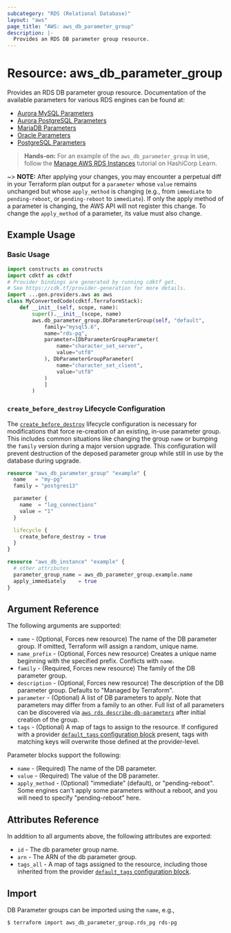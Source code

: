 ```yaml
---
subcategory: "RDS (Relational Database)"
layout: "aws"
page_title: "AWS: aws_db_parameter_group"
description: |-
  Provides an RDS DB parameter group resource.
---
```


# Resource: aws_db_parameter_group

Provides an RDS DB parameter group resource. Documentation of the available parameters for various RDS engines can be found at:

* [Aurora MySQL Parameters](https://docs.aws.amazon.com/AmazonRDS/latest/UserGuide/AuroraMySQL.Reference.html)
* [Aurora PostgreSQL Parameters](https://docs.aws.amazon.com/AmazonRDS/latest/UserGuide/AuroraPostgreSQL.Reference.html)
* [MariaDB Parameters](https://docs.aws.amazon.com/AmazonRDS/latest/UserGuide/Appendix.MariaDB.Parameters.html)
* [Oracle Parameters](https://docs.aws.amazon.com/AmazonRDS/latest/UserGuide/USER_ModifyInstance.Oracle.html#USER_ModifyInstance.Oracle.sqlnet)
* [PostgreSQL Parameters](https://docs.aws.amazon.com/AmazonRDS/latest/UserGuide/Appendix.PostgreSQL.CommonDBATasks.html#Appendix.PostgreSQL.CommonDBATasks.Parameters)

> **Hands-on:** For an example of the `aws_db_parameter_group` in use, follow the [Manage AWS RDS Instances](https://learn.hashicorp.com/tutorials/terraform/aws-rds?in=terraform/aws&utm_source=WEBSITE&utm_medium=WEB_IO&utm_offer=ARTICLE_PAGE&utm_content=DOCS) tutorial on HashiCorp Learn.

~> **NOTE:** After applying your changes, you may encounter a perpetual diff in your Terraform plan
output for a `parameter` whose `value` remains unchanged but whose `apply_method` is changing
(e.g., from `immediate` to `pending-reboot`, or `pending-reboot` to `immediate`). If only the
apply method of a parameter is changing, the AWS API will not register this change. To change
the `apply_method` of a parameter, its value must also change.

## Example Usage

### Basic Usage

```python
import constructs as constructs
import cdktf as cdktf
# Provider bindings are generated by running cdktf get.
# See https://cdk.tf/provider-generation for more details.
import ...gen.providers.aws as aws
class MyConvertedCode(cdktf.TerraformStack):
    def __init__(self, scope, name):
        super().__init__(scope, name)
        aws.db_parameter_group.DbParameterGroup(self, "default",
            family="mysql5.6",
            name="rds-pg",
            parameter=[DbParameterGroupParameter(
                name="character_set_server",
                value="utf8"
            ), DbParameterGroupParameter(
                name="character_set_client",
                value="utf8"
            )
            ]
        )
```

### `create_before_destroy` Lifecycle Configuration

The [`create_before_destroy`](https://developer.hashicorp.com/terraform/language/meta-arguments/lifecycle#create_before_destroy)
lifecycle configuration is necessary for modifications that force re-creation of an existing,
in-use parameter group. This includes common situations like changing the group `name` or
bumping the `family` version during a major version upgrade. This configuration will prevent destruction
of the deposed parameter group while still in use by the database during upgrade.

```terraform
resource "aws_db_parameter_group" "example" {
  name   = "my-pg"
  family = "postgres13"

  parameter {
    name  = "log_connections"
    value = "1"
  }

  lifecycle {
    create_before_destroy = true
  }
}

resource "aws_db_instance" "example" {
  # other attributes
  parameter_group_name = aws_db_parameter_group.example.name
  apply_immediately    = true
}
```

## Argument Reference

The following arguments are supported:

* `name` - (Optional, Forces new resource) The name of the DB parameter group. If omitted, Terraform will assign a random, unique name.
* `name_prefix` - (Optional, Forces new resource) Creates a unique name beginning with the specified prefix. Conflicts with `name`.
* `family` - (Required, Forces new resource) The family of the DB parameter group.
* `description` - (Optional, Forces new resource) The description of the DB parameter group. Defaults to "Managed by Terraform".
* `parameter` - (Optional) A list of DB parameters to apply. Note that parameters may differ from a family to an other. Full list of all parameters can be discovered via [`aws rds describe-db-parameters`](https://docs.aws.amazon.com/cli/latest/reference/rds/describe-db-parameters.html) after initial creation of the group.
* `tags` - (Optional) A map of tags to assign to the resource. If configured with a provider [`default_tags` configuration block](https://registry.terraform.io/providers/hashicorp/aws/latest/docs#default_tags-configuration-block) present, tags with matching keys will overwrite those defined at the provider-level.

Parameter blocks support the following:

* `name` - (Required) The name of the DB parameter.
* `value` - (Required) The value of the DB parameter.
* `apply_method` - (Optional) "immediate" (default), or "pending-reboot". Some
    engines can't apply some parameters without a reboot, and you will need to
    specify "pending-reboot" here.

## Attributes Reference

In addition to all arguments above, the following attributes are exported:

* `id` - The db parameter group name.
* `arn` - The ARN of the db parameter group.
* `tags_all` - A map of tags assigned to the resource, including those inherited from the provider [`default_tags` configuration block](https://registry.terraform.io/providers/hashicorp/aws/latest/docs#default_tags-configuration-block).

## Import

DB Parameter groups can be imported using the `name`, e.g.,

```
$ terraform import aws_db_parameter_group.rds_pg rds-pg
```

<!-- cache-key: cdktf-0.17.0-pre.15 input-b0e7c0a117bf20045a67a4b078b8b9165cc3ee313f2884776114bf2edc8649ff -->
